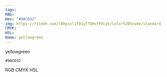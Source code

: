 ```yaml
---
tags:
RBG:
Hex: "#9ACD32"
img: https://filedn.com/l0hpzxl1f01yT7GHxtF8cyk/Color%20Snake/standard_csv_to_svg//#9ACD32.svg
CMYK:
HSL:
Name: yellowgreen
---
```

yellowgreen
```palette
#9ACD32
```
RGB
CMYK
HSL